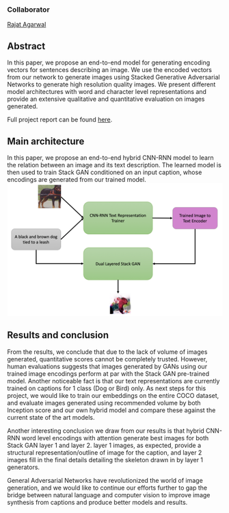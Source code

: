 ### Collaborator
[Rajat Agarwal](https://github.com/ra2630)

## Abstract
In this paper, we propose an end-to-end model for generating encoding vectors for sentences describing an image. We use the encoded vectors from our network to generate images using Stacked Generative Adversarial Networks to generate high resolution quality images. We present different model architectures with word and character level representations and provide an extensive qualitative and quantitative evaluation on images generated. 

Full project report can be found [here](https://drive.google.com/file/d/1BO2GGv3E8cWXWiQuLkkvBt1xSt1_ttv7/view?usp=sharing).

## Main architecture
In this paper, we propose an end-to-end hybrid CNN-RNN model to learn the relation between an image and its text description. The learned model is then used to train Stack GAN conditioned on an input caption, whose encodings are generated from our trained model.
![alt text](MainArchitecture.png?raw=true "Title")

## Results and conclusion
From the results, we conclude that due to the lack of volume of images generated, quantitative scores cannot be completely trusted. However, human evaluations suggests that images generated by GANs using our trained image encodings perform at par with the Stack GAN pre-trained model. Another noticeable fact is that our text representations are currently trained on captions for 1 class (Dog or Bird) only. As next steps for this project, we would like to train our embeddings on the entire COCO dataset, and evaluate images generated using recommended volume by both Inception score and our own hybrid model and compare these against the current state of the art models.

Another interesting conclusion we draw from our results is that hybrid CNN-RNN word level encodings with attention generate best images for both Stack GAN layer 1 and layer 2. layer 1 images, as expected, provide a structural representation/outline of image for the caption, and layer 2 images fill in the final details detailing the skeleton drawn in by layer 1 generators.

General Adversarial Networks have revolutionized the world of image generation, and we would like to continue our efforts further to gap the bridge between natural language and computer vision to improve image synthesis from captions and produce better models and results.
